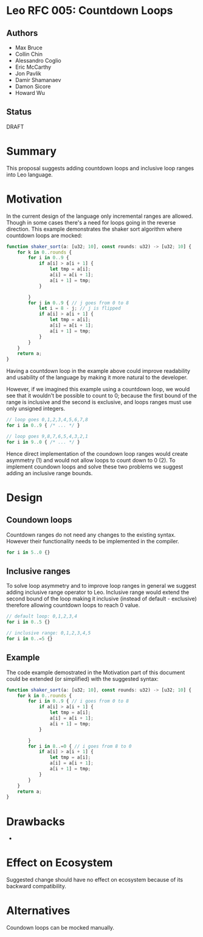 # Leo RFC 005: Countdown Loops

## Authors

- Max Bruce
- Collin Chin
- Alessandro Coglio
- Eric McCarthy
- Jon Pavlik
- Damir Shamanaev
- Damon Sicore
- Howard Wu

## Status

DRAFT

# Summary

This proposal suggests adding countdown loops and inclusive loop ranges into Leo language.

# Motivation

In the current design of the language only incremental ranges are allowed. Though
in some cases there's a need for loops going in the reverse direction. This example
demonstrates the shaker sort algorithm where countdown loops are mocked:

```ts
function shaker_sort(a: [u32; 10], const rounds: u32) -> [u32; 10] {
    for k in 0..rounds {
        for i in 0..9 {
            if a[i] > a[i + 1] {
                let tmp = a[i];
                a[i] = a[i + 1];
                a[i + 1] = tmp;
            }

        }
        for j in 0..9 { // j goes from 0 to 8
            let i = 8 - j; // j is flipped
            if a[i] > a[i + 1] {
                let tmp = a[i];
                a[i] = a[i + 1];
                a[i + 1] = tmp;
            }
        }
    }
    return a;
}
```

Having a countdown loop in the example above could improve readability and 
usability of the language by making it more natural to the developer.

However, if we imagined this example using a countdown loop, we would see that 
it wouldn't be possible to count to 0; because the first bound of the range is
inclusive and the second is exclusive, and loops ranges must use only unsigned integers.

```ts
// loop goes 0,1,2,3,4,5,6,7,8
for i in 0..9 { /* ... */ }

// loop goes 9,8,7,6,5,4,3,2,1 
for i in 9..0 { /* ... */ }
```

Hence direct implementation of the coundown loop ranges would create asymmetry (1)
and would not allow loops to count down to 0 (2). To implement coundown loops and 
solve these two problems we suggest adding an inclusive range bounds.

# Design

## Coundown loops

Countdown ranges do not need any changes to the existing syntax. However their 
functionality needs to be implemented in the compiler.

```ts
for i in 5..0 {}
```

## Inclusive ranges

To solve loop asymmetry and to improve loop ranges in general we suggest adding 
inclusive range operator to Leo. Inclusive range would extend the second bound 
of the loop making it inclusive (instead of default - exclusive) 
therefore allowing countdown loops to reach 0 value.

```ts
// default loop: 0,1,2,3,4
for i in 0..5 {}

// inclusive range: 0,1,2,3,4,5
for i in 0..=5 {}
```

## Example

The code example demostrated in the Motivation part of this document 
could be extended (or simplified) with the suggested syntax:

```ts
function shaker_sort(a: [u32; 10], const rounds: u32) -> [u32; 10] {
    for k in 0..rounds {
        for i in 0..9 { // i goes from 0 to 8
            if a[i] > a[i + 1] {
                let tmp = a[i];
                a[i] = a[i + 1];
                a[i + 1] = tmp;
            }

        }
        for i in 8..=0 { // i goes from 8 to 0
            if a[i] > a[i + 1] {
                let tmp = a[i];
                a[i] = a[i + 1];
                a[i + 1] = tmp;
            }
        }
    }
    return a;
}
```

# Drawbacks

- 

# Effect on Ecosystem

Suggested change should have no effect on ecosystem because of its backward compatibility.

# Alternatives

Coundown loops can be mocked manually. 
